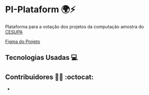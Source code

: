 # PI-Plataform 🌍:zap:

Plataforma para a votação dos projetos da computação amostra do [CESUPA](Cesupa.br)

[Figma do Projeto](https://bit.ly/3sr7qR4)

## Tecnologias Usadas :computer:



## Contribuidores :man_technologist: :octocat:

- 
